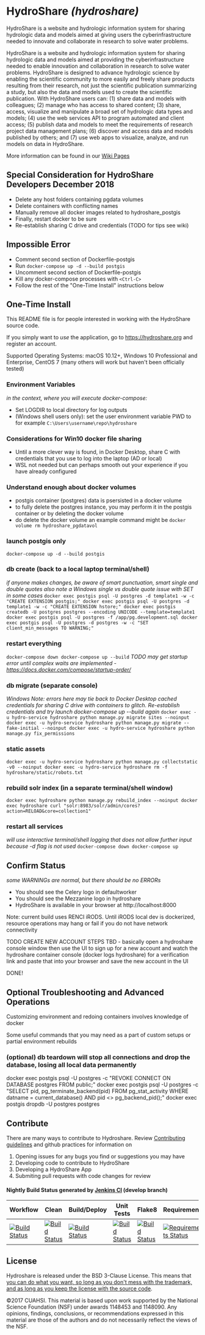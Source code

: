 # HydroShare _(hydroshare)_

HydroShare is a website and hydrologic information system for sharing hydrologic data and models aimed at giving users the cyberinfrastructure needed to innovate and collaborate in research to solve water problems.


HydroShare is a website and hydrologic information system for sharing hydrologic data and models aimed at providing the cyberinfrastructure needed to enable innovation and collaboration in research to solve water problems. HydroShare is designed to advance hydrologic science by enabling the scientific community to more easily and freely share products resulting from their research, not just the scientific publication summarizing a study, but also the data and models used to create the scientific publication. With HydroShare users can: (1) share data and models with colleagues; (2) manage who has access to shared content; (3) share, access, visualize and manipulate a broad set of hydrologic data types and models; (4) use the web services API to program automated and client access; (5) publish data and models to meet the requirements of research project data management plans; (6) discover and access data and models published by others; and (7) use web apps to visualize, analyze, and run models on data in HydroShare.

More information can be found in our [Wiki Pages](https://github.com/hydroshare/hydroshare/wiki)

## Special Consideration for HydroShare Developers December 2018
- Delete any host folders containing pgdata volumes
- Delete containers with conflicting names
- Manually remove all docker images related to hydroshare_postgis
- Finally, restart docker to be sure
- Re-establish sharing C drive and credentials (TODO for tips see wiki)

## Impossible Error
- Comment second section of Dockerfile-postgis
- Run `docker-compose up -d --build postgis`
- Uncomment second section of Dockerfile-postgis
- Kill any docker-compose processes with `<Ctrl-C>`
- Follow the rest of the "One-Time Install" instructions below

## One-Time Install

This README file is for people interested in working with the HydroShare source code.

If you simply want to _use_ the application, go to https://hydroshare.org and register an account.

Supported Operating Systems: macOS 10.12+, Windows 10 Professional and Enterprise, CentOS 7 (many others will work but haven't been officially tested)

### Environment Variables
_in the context, where you will execute docker-compose:_

- Set LOGDIR to local directory for log outputs
- (Windows shell users only): set the user environment variable PWD to <directory where hydroshare repo was cloned to> for example `C:\Users\username\repo\hydroshare`

### Considerations for Win10 docker file sharing
- Until a more clever way is found, in Docker Desktop, share C with credentials that you use to log into the laptop (AD or local)
- WSL not needed but can perhaps smooth out your experience if you have already configured

### Understand enough about docker volumes
- postgis container (postgres) data is psersisted in a docker volume
- to fully delete the postgres instance, you may perform it in the postgis container or by deleting the docker volume
- do delete the docker volume an example command might be `docker volume rm hydroshare_pgdatavol`

### launch postgis only
`
docker-compose up -d --build postgis
`


### db create (back to a local laptop terminal/shell)
_if anyone makes changes, be aware of smart punctuation, smart single and double quotes also note a Windows single vs double quote issue with SET in some cases_
`
docker exec postgis psql -U postgres -d template1 -w -c "CREATE EXTENSION postgis;"
docker exec postgis psql -U postgres -d template1 -w -c "CREATE EXTENSION hstore;"
docker exec postgis createdb -U postgres postgres --encoding UNICODE --template=template1
docker exec postgis psql -U postgres -f /app/pg.development.sql
docker exec postgis psql -U postgres -d postgres -w -c "SET client_min_messages TO WARNING;"
`

### restart everything
`
docker-compose down
docker-compose up --build
`
_TODO may get startup error until complex waits are implemented - https://docs.docker.com/compose/startup-order/_

### db migrate (separate console)
_Windows Note: errors here may tie back to Docker Desktop cached credentials for sharing C drive with containers to glitch. Re-establish credentials and try launch docker-compose up --build again_
`
docker exec -u hydro-service hydroshare python manage.py migrate sites --noinput
docker exec -u hydro-service hydroshare python manage.py migrate --fake-initial --noinput
docker exec -u hydro-service hydroshare python manage.py fix_permissions
`

### static assets
`
docker exec -u hydro-service hydroshare python manage.py collectstatic -v0 --noinput
docker exec -u hydro-service hydroshare rm -f hydroshare/static/robots.txt
`

### rebuild solr index (in a separate terminal/shell window)
`
docker exec hydroshare python manage.py rebuild_index --noinput
docker exec hydroshare curl "solr:8983/solr/admin/cores?action=RELOAD&core=collection1"
`

### restart all services
_will use interactive terminal/shell logging that does not allow further input because -d flag is not used_
`
docker-compose down
docker-compose up
`

## Confirm Status
_some WARNINGs are normal, but there should be no ERRORs_
- You should see the Celery logo in defaultworker
- You should see the Mezzanine logo in hydroshare
- HydroShare is available in your browser at http://localhost:8000

Note: current build uses RENCI iRODS. Until iRODS local dev is dockerized, resource operations may hang or fail if you do not have network connectivity

TODO CREATE NEW ACCOUNT STEPS TBD - basically open a hydroshare console window then use the UI to sign up for a new account and watch the hydroshare container console (docker logs hydroshare) for a verification link and paste that into your browser and save the new account in the UI

DONE!

## Optional Troubleshooting and Advanced Operations
Customizing environment and redoing containers involves knowledge of docker

Some useful commands that you may need as a part of custom setups or partial environment rebuilds

### (optional) db teardown will stop all connections and drop the database, losing all local data permanently
docker exec postgis psql -U postgres -c "REVOKE CONNECT ON DATABASE postgres FROM public;"
docker exec postgis psql -U postgres -c "SELECT pid, pg_terminate_backend(pid) FROM pg_stat_activity WHERE datname = current_database() AND pid <> pg_backend_pid();"
docker exec postgis dropdb -U postgres postgres

## Contribute

There are many ways to contribute to Hydroshare. Review [Contributing guidelines](https://github.com/hydroshare/hydroshare/blob/develop/docs/contributing.rst) and github practices for information on
1. Opening issues for any bugs you find or suggestions you may have
2. Developing code to contribute to HydroShare 
3. Developing a HydroShare App
4. Submiting pull requests with code changes for review

#### Nightly Build Status generated by [Jenkins CI](http://ci.hydroshare.org:8080) (develop branch)

| Workflow | Clean | Build/Deploy | Unit Tests | Flake8 | Requirements |
| -------- | ----- | ------------ | ---------- | -------| ------------ |
| [![Build Status](http://ci.hydroshare.org:8080/job/nightly-build-workflow/badge/icon?style=plastic)](http://ci.hydroshare.org:8080/job/nightly-build-workflow/) | [![Build Status](http://ci.hydroshare.org:8080/job/nightly-build-clean/badge/icon?style=plastic)](http://ci.hydroshare.org:8080/job/nightly-build-clean/) | [![Build Status](http://ci.hydroshare.org:8080/job/nightly-build-deploy/badge/icon?style=plastic)](http://ci.hydroshare.org:8080/job/nightly-build-deploy/) | [![Build Status](http://ci.hydroshare.org:8080/job/nightly-build-test/badge/icon?style=plastic)](http://ci.hydroshare.org:8080/job/nightly-build-test/) | [![Build Status](http://ci.hydroshare.org:8080/job/nightly-build-flake8/badge/icon?style=plastic)](http://ci.hydroshare.org:8080/job/nightly-build-flake8/) | [![Requirements Status](https://requires.io/github/hydroshare/hs_docker_base/requirements.svg?branch=develop)](https://requires.io/github/hydroshare/hs_docker_base/requirements/?branch=master) |

## License 

Hydroshare is released under the BSD 3-Clause License. This means that [you can do what you want, so long as you don't mess with the trademark, and as long as you keep the license with the source code](https://tldrlegal.com/license/bsd-3-clause-license-(revised)).

©2017 CUAHSI. This material is based upon work supported by the National Science Foundation (NSF) under awards 1148453 and 1148090. Any opinions, findings, conclusions, or recommendations expressed in this material are those of the authors and do not necessarily reflect the views of the NSF.
